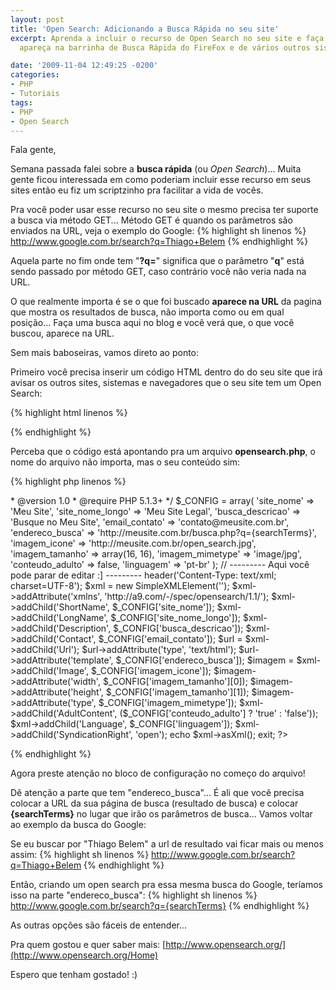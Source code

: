 ```yaml
---
layout: post
title: 'Open Search: Adicionando a Busca Rápida no seu site'
excerpt: Aprenda a incluir o recurso de Open Search no seu site e faça com que ele
  apareça na barrinha de Busca Rápida do FireFox e de vários outros sistemas e navegadores.

date: '2009-11-04 12:49:25 -0200'
categories:
- PHP
- Tutoriais
tags:
- PHP
- Open Search
---
```

Fala gente,

Semana passada falei sobre a <strong>busca rápida</strong > (ou <em>Open Search</em>)... Muita gente ficou interessada em como poderiam incluir esse recurso em seus sites então eu fiz um scriptzinho pra facilitar a vida de vocês.

Pra você poder usar esse recurso no seu site o mesmo precisa ter suporte a busca via método GET... Método GET é quando os parâmetros são enviados na URL, veja o exemplo do Google:
{% highlight sh linenos %}
http://www.google.com.br/search?q=Thiago+Belem
{% endhighlight %}

Aquela parte no fim onde tem "<strong>?q=</strong>" significa que o parâmetro "<strong>q</strong>" está sendo passado por método GET, caso contrário você não veria nada na URL.

O que realmente importa é se o que foi buscado <strong>aparece na URL</strong> da pagina que mostra os resultados de busca, não importa como ou em qual posição... Faça uma busca aqui no blog e você verá que, o que você buscou, aparece na URL.

Sem mais baboseiras, vamos direto ao ponto:

Primeiro você precisa inserir um código HTML dentro do <head> do seu site que irá avisar os outros sites, sistemas e navegadores que o seu site tem um Open Search:


{% highlight html linenos %}
<link rel="search" type="application/opensearchdescription+xml" href="http://www.meusite.com.br/opensearch.php" title="Meu Site" />
{% endhighlight %}

Perceba que o código está apontando pra um arquivo <strong>opensearch.php</strong>, o nome do arquivo não importa, mas o seu conteúdo sim:


{% highlight php linenos %}
<?php
/**
 * Gerador de busca 'open search' para sites
 *
 * @author Thiago Belem <contato@thiagobelem.net>
 * @version 1.0
 * @require PHP 5.1.3+
 */

$_CONFIG = array(
  'site_nome' =>      'Meu Site',
  'site_nome_longo' =>    'Meu Site Legal',
  'busca_descricao' =>    'Busque no Meu Site',

  'email_contato' =>    'contato@meusite.com.br',

  'endereco_busca' =>    'http://meusite.com.br/busca.php?q={searchTerms}',

  'imagem_icone' =>    'http://meusite.com.br/open_search.jpg',
  'imagem_tamanho' =>    array(16, 16),
  'imagem_mimetype' =>    'image/jpg',

  'conteudo_adulto' =>    false,
  'linguagem' =>      'pt-br'
);

// --------- Aqui você pode parar de editar :] ---------

header('Content-Type: text/xml; charset=UTF-8');

$xml = new SimpleXMLElement('<OpenSearchDescription></OpenSearchDescription>');
$xml->addAttribute('xmlns', 'http://a9.com/-/spec/opensearch/1.1/');

$xml->addChild('ShortName', $_CONFIG['site_nome']);
$xml->addChild('LongName', $_CONFIG['site_nome_longo']);
$xml->addChild('Description', $_CONFIG['busca_descricao']);

$xml->addChild('Contact', $_CONFIG['email_contato']);

$url = $xml->addChild('Url');
$url->addAttribute('type', 'text/html');
$url->addAttribute('template', $_CONFIG['endereco_busca']);

$imagem = $xml->addChild('Image', $_CONFIG['imagem_icone']);
$imagem->addAttribute('width', $_CONFIG['imagem_tamanho'][0]);
$imagem->addAttribute('height', $_CONFIG['imagem_tamanho'][1]);
$imagem->addAttribute('type', $_CONFIG['imagem_mimetype']);

$xml->addChild('AdultContent', ($_CONFIG['conteudo_adulto'] ? 'true' : 'false'));
$xml->addChild('Language', $_CONFIG['linguagem']);

$xml->addChild('SyndicationRight', 'open');

echo $xml->asXml();
exit;
?>
{% endhighlight %}

Agora preste atenção no bloco de configuração no começo do arquivo!

Dê atenção a parte que tem "endereco_busca"... É ali que você precisa colocar a URL da sua página de busca (resultado de busca) e colocar <strong>{searchTerms}</strong> no lugar que irão os parâmetros de busca... Vamos voltar ao exemplo da busca do Google:

Se eu buscar por "Thiago Belem" a url de resultado vai ficar mais ou menos assim:
{% highlight sh linenos %}
http://www.google.com.br/search?q=Thiago+Belem
{% endhighlight %}

Então, criando um open search pra essa mesma busca do Google, teríamos isso na parte "endereco_busca":
{% highlight sh linenos %}
http://www.google.com.br/search?q={searchTerms}
{% endhighlight %}

As outras opções são fáceis de entender...

Pra quem gostou e quer saber mais: [http://www.opensearch.org/](http://www.opensearch.org/Home)

Espero que tenham gostado! :)

